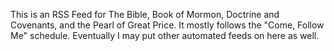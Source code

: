This is an RSS Feed for The Bible, Book of Mormon, Doctrine and Covenants, and the Pearl of Great Price.  It mostly follows the "Come, Follow Me" schedule.  Eventually I may put other automated feeds on here as well.
